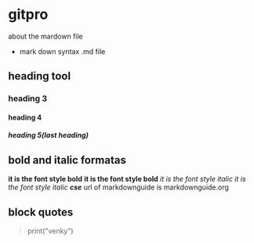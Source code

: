# gitpro
about the mardown file
- mark down syntax .md file
## heading tool
### heading 3
#### heading 4
##### heading 5(last heading)
## bold and italic formatas
**it is the font style bold**
__it is the font style bold__
*it is the font style italic*
_it is the font style italic_
__*cse*__
url of markdownguide is markdownguide.org
## block quotes
> print("venky")
